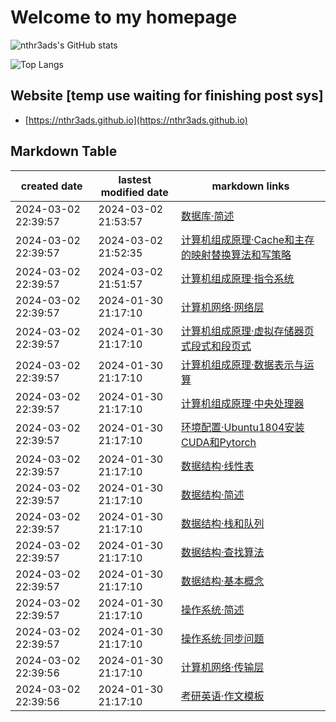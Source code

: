 # Welcome to my homepage

![nthr3ads's GitHub stats](https://github-readme-stats.vercel.app/api?username=nthr3ads&count_private=true&theme=dark)

![Top Langs](https://github-readme-stats.vercel.app/api/top-langs?username=nthr3ads&layout=compact&count_private=true&theme=dark)

## Website [temp use waiting for finishing post sys]
- [https://nthr3ads.github.io](https://nthr3ads.github.io)

## Markdown Table 


|created date|lastest modified date|markdown links|
|-|-|-|
|2024-03-02 22:39:57|2024-03-02 21:53:57|[数据库·简述](https://github.com/nthr3ads/nthr3ads/blob/master/md/数据库·简述.md)
|2024-03-02 22:39:57|2024-03-02 21:52:35|[计算机组成原理·Cache和主存的映射替换算法和写策略](https://github.com/nthr3ads/nthr3ads/blob/master/md/计算机组成原理·Cache和主存的映射替换算法和写策略.md)
|2024-03-02 22:39:57|2024-03-02 21:51:57|[计算机组成原理·指令系统](https://github.com/nthr3ads/nthr3ads/blob/master/md/计算机组成原理·指令系统.md)
|2024-03-02 22:39:57|2024-01-30 21:17:10|[计算机网络·网络层](https://github.com/nthr3ads/nthr3ads/blob/master/md/计算机网络·网络层.md)
|2024-03-02 22:39:57|2024-01-30 21:17:10|[计算机组成原理·虚拟存储器页式段式和段页式](https://github.com/nthr3ads/nthr3ads/blob/master/md/计算机组成原理·虚拟存储器页式段式和段页式.md)
|2024-03-02 22:39:57|2024-01-30 21:17:10|[计算机组成原理·数据表示与运算](https://github.com/nthr3ads/nthr3ads/blob/master/md/计算机组成原理·数据表示与运算.md)
|2024-03-02 22:39:57|2024-01-30 21:17:10|[计算机组成原理·中央处理器](https://github.com/nthr3ads/nthr3ads/blob/master/md/计算机组成原理·中央处理器.md)
|2024-03-02 22:39:57|2024-01-30 21:17:10|[环境配置·Ubuntu1804安装CUDA和Pytorch](https://github.com/nthr3ads/nthr3ads/blob/master/md/环境配置·Ubuntu1804安装CUDA和Pytorch.md)
|2024-03-02 22:39:57|2024-01-30 21:17:10|[数据结构·线性表](https://github.com/nthr3ads/nthr3ads/blob/master/md/数据结构·线性表.md)
|2024-03-02 22:39:57|2024-01-30 21:17:10|[数据结构·简述](https://github.com/nthr3ads/nthr3ads/blob/master/md/数据结构·简述.md)
|2024-03-02 22:39:57|2024-01-30 21:17:10|[数据结构·栈和队列](https://github.com/nthr3ads/nthr3ads/blob/master/md/数据结构·栈和队列.md)
|2024-03-02 22:39:57|2024-01-30 21:17:10|[数据结构·查找算法](https://github.com/nthr3ads/nthr3ads/blob/master/md/数据结构·查找算法.md)
|2024-03-02 22:39:57|2024-01-30 21:17:10|[数据结构·基本概念](https://github.com/nthr3ads/nthr3ads/blob/master/md/数据结构·基本概念.md)
|2024-03-02 22:39:57|2024-01-30 21:17:10|[操作系统·简述](https://github.com/nthr3ads/nthr3ads/blob/master/md/操作系统·简述.md)
|2024-03-02 22:39:57|2024-01-30 21:17:10|[操作系统·同步问题](https://github.com/nthr3ads/nthr3ads/blob/master/md/操作系统·同步问题.md)
|2024-03-02 22:39:56|2024-01-30 21:17:10|[计算机网络·传输层](https://github.com/nthr3ads/nthr3ads/blob/master/md/计算机网络·传输层.md)
|2024-03-02 22:39:56|2024-01-30 21:17:10|[考研英语·作文模板](https://github.com/nthr3ads/nthr3ads/blob/master/md/考研英语·作文模板.md)
